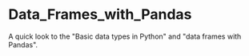 # Data_Frames_with_Pandas
A quick look to the "Basic data types in Python" and "data frames with Pandas".
